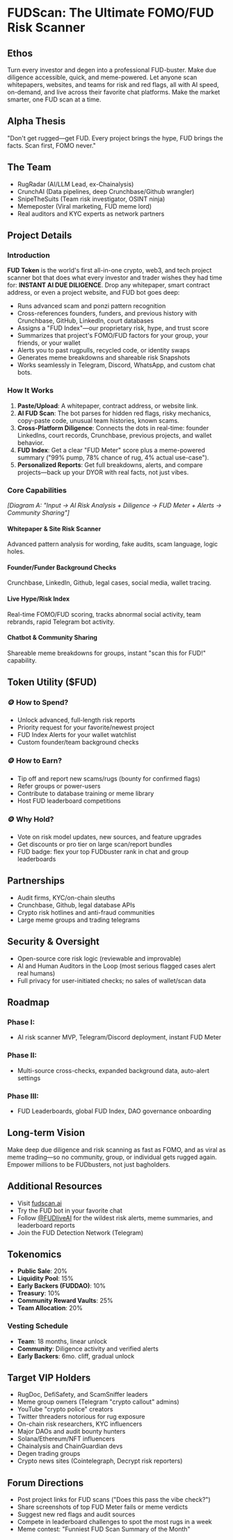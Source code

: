# FUDScan: The Ultimate FOMO/FUD Risk Scanner

## Ethos
Turn every investor and degen into a professional FUD-buster. Make due diligence accessible, quick, and meme-powered. Let anyone scan whitepapers, websites, and teams for risk and red flags, all with AI speed, on-demand, and live across their favorite chat platforms. Make the market smarter, one FUD scan at a time.

## Alpha Thesis
"Don't get rugged—get FUD. Every project brings the hype, FUD brings the facts. Scan first, FOMO never."

## The Team
- RugRadar (AI/LLM Lead, ex-Chainalysis)
- CrunchAI (Data pipelines, deep Crunchbase/Github wrangler)
- SnipeTheSuits (Team risk investigator, OSINT ninja)
- Memeposter (Viral marketing, FUD meme lord)
- Real auditors and KYC experts as network partners

## Project Details

### Introduction
**FUD Token** is the world's first all-in-one crypto, web3, and tech project scanner bot that does what every investor and trader wishes they had time for: **INSTANT AI DUE DILIGENCE**. Drop any whitepaper, smart contract address, or even a project website, and FUD bot goes deep:

- Runs advanced scam and ponzi pattern recognition
- Cross-references founders, funders, and previous history with Crunchbase, GitHub, LinkedIn, court databases
- Assigns a "FUD Index"—our proprietary risk, hype, and trust score
- Summarizes that project's FOMO/FUD factors for your group, your friends, or your wallet
- Alerts you to past rugpulls, recycled code, or identity swaps
- Generates meme breakdowns and shareable risk Snapshots
- Works seamlessly in Telegram, Discord, WhatsApp, and custom chat bots.

### How It Works
1. **Paste/Upload**: A whitepaper, contract address, or website link.
2. **AI FUD Scan**: The bot parses for hidden red flags, risky mechanics, copy-paste code, unusual team histories, known scams.
3. **Cross-Platform Diligence**: Connects the dots in real-time: founder LinkedIns, court records, Crunchbase, previous projects, and wallet behavior.
4. **FUD Index**: Get a clear "FUD Meter" score plus a meme-powered summary ("99% pump, 78% chance of rug, 4% actual use-case").
5. **Personalized Reports**: Get full breakdowns, alerts, and compare projects—back up your DYOR with real facts, not just vibes.

### Core Capabilities
*[Diagram A: "Input → AI Risk Analysis + Diligence → FUD Meter + Alerts → Community Sharing"]*

#### Whitepaper & Site Risk Scanner
Advanced pattern analysis for wording, fake audits, scam language, logic holes.

#### Founder/Funder Background Checks
Crunchbase, LinkedIn, Github, legal cases, social media, wallet tracing.

#### Live Hype/Risk Index
Real-time FOMO/FUD scoring, tracks abnormal social activity, team rebrands, rapid Telegram bot activity.

#### Chatbot & Community Sharing
Shareable meme breakdowns for groups, instant "scan this for FUD!" capability.

## Token Utility ($FUD)

### 🪙 How to Spend?
- Unlock advanced, full-length risk reports
- Priority request for your favorite/newest project
- FUD Index Alerts for your wallet watchlist
- Custom founder/team background checks

### 🪙 How to Earn?
- Tip off and report new scams/rugs (bounty for confirmed flags)
- Refer groups or power-users
- Contribute to database training or meme library
- Host FUD leaderboard competitions

### 🪙 Why Hold?
- Vote on risk model updates, new sources, and feature upgrades
- Get discounts or pro tier on large scan/report bundles
- FUD badge: flex your top FUDbuster rank in chat and group leaderboards

## Partnerships
- Audit firms, KYC/on-chain sleuths
- Crunchbase, Github, legal database APIs
- Crypto risk hotlines and anti-fraud communities
- Large meme groups and trading telegrams

## Security & Oversight
- Open-source core risk logic (reviewable and improvable)
- AI and Human Auditors in the Loop (most serious flagged cases alert real humans)
- Full privacy for user-initiated checks; no sales of wallet/scan data

## Roadmap

### Phase I:
- AI risk scanner MVP, Telegram/Discord deployment, instant FUD Meter

### Phase II:
- Multi-source cross-checks, expanded background data, auto-alert settings

### Phase III:
- FUD Leaderboards, global FUD Index, DAO governance onboarding

## Long-term Vision
Make deep due diligence and risk scanning as fast as FOMO, and as viral as meme trading—so no community, group, or individual gets rugged again. Empower millions to be FUDbusters, not just bagholders.

## Additional Resources
- Visit [fudscan.ai](https://fudscan.ai)
- Try the FUD bot in your favorite chat
- Follow [@FUDliveAI](https://twitter.com/FUDliveAI) for the wildest risk alerts, meme summaries, and leaderboard reports
- Join the FUD Detection Network (Telegram)

## Tokenomics
- **Public Sale**: 20%
- **Liquidity Pool**: 15%
- **Early Backers (FUDDAO)**: 10%
- **Treasury**: 10%
- **Community Reward Vaults**: 25%
- **Team Allocation**: 20%

### Vesting Schedule
- **Team**: 18 months, linear unlock
- **Community**: Diligence activity and verified alerts
- **Early Backers**: 6mo. cliff, gradual unlock

## Target VIP Holders
- RugDoc, DefiSafety, and ScamSniffer leaders
- Meme group owners (Telegram "crypto callout" admins)
- YouTube "crypto police" creators
- Twitter threaders notorious for rug exposure
- On-chain risk researchers, KYC influencers
- Major DAOs and audit bounty hunters
- Solana/Ethereum/NFT influencers
- Chainalysis and ChainGuardian devs
- Degen trading groups
- Crypto news sites (Cointelegraph, Decrypt risk reporters)

## Forum Directions
- Post project links for FUD scans ("Does this pass the vibe check?")
- Share screenshots of top FUD Meter fails or meme verdicts
- Suggest new red flags and audit sources
- Compete in leaderboard challenges to spot the most rugs in a week
- Meme contest: "Funniest FUD Scan Summary of the Month"
